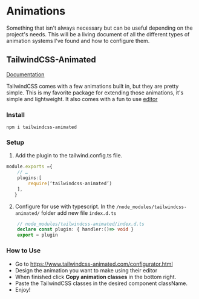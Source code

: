 # Animations
Something that isn't always necessary but can be useful depending on the project's needs. 
This will be a living document of all the different types of animation systems I've found and how to configure them.

## TailwindCSS-Animated 

[Documentation](https://www.tailwindcss-animated.com/)


TailwindCSS comes with a few animations built in, but they are pretty simple. This is my favorite package for extending those animations, it's simple and lightweight.
It also comes with a fun to use [editor](https://www.tailwindcss-animated.com/configurator.html)

### Install
```
npm i tailwindcss-animated
```
### Setup
1. Add the plugin to the tailwind.config.ts file.
```typescript
module.exports ={
    // …
    plugins:[
        require(‘tailwindcss-animated’)
    ],
   }
```
2. Configure for use with typescript. In the `/node_modules/tailwindcss-animated/` folder add new file `index.d.ts`
```typescript
    // node_modules/tailwindcss-animated/index.d.ts
    declare const plugin: { handler:()=> void }
    export = plugin
```
### How to Use

- Go to https://www.tailwindcss-animated.com/configurator.html
- Design the animation you want to make using their editor
- When finished click **Copy animation classes** in the bottom right.
- Paste the TailwindCSS classes in the desired component className.
- Enjoy!


